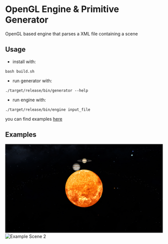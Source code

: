 # OpenGL Engine & Primitive Generator
OpenGL based engine that parses a XML file containing a scene

## Usage
* install with:
```
bash build.sh
```
* run generator with:
```
./target/release/bin/generator --help
```
* run engine with:
```
./target/release/bin/engine input_file
```
you can find examples [here](scenes)

## Examples
![Example Scene 1](report/F4/images/solar_system.png)
![Example Scene 2](report/F4/images/castle.png)
